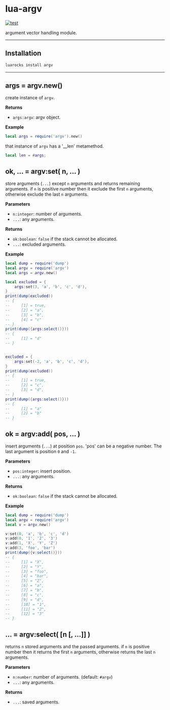 lua-argv
===

[![test](https://github.com/mah0x211/lua-argv/actions/workflows/test.yml/badge.svg)](https://github.com/mah0x211/lua-argv/actions/workflows/test.yml)

argument vector handling module.

***


## Installation

```sh
luarocks install argv
```

---

## args = argv.new()

create instance of `argv`.

**Returns**

- `args:argv`: argv object.

**Example**

```lua
local args = require('argv').new()
```

that instance of `argv` has a '__len' metamethod.

```lua
local len = #args;
```


## ok, ... = argv:set( n, ... )

store arguments (`...`) except `n` arguments and returns remaining arguments.
if `n` is positive number then it exclude the first `n` arguments, otherwise exclude the last `n` arguments.

**Parameters**

- `n:integer`: number of arguments.
- `...`: any arguments.

**Returns**

- `ok:boolean`: `false` if the stack cannot be allocated.
- `...`: excluded arguments.

**Example**

```lua
local dump = require('dump')
local argv = require('argv')
local args = argv.new()

local excluded = {
    args:set(3, 'a', 'b', 'c', 'd'),
}
print(dump(excluded))
-- {
--     [1] = true,
--     [2] = "a",
--     [3] = "b",
--     [4] = "c"
-- }
print(dump({args:select()}))
-- {
--     [1] = "d"
-- }


excluded = {
    args:set(-2, 'a', 'b', 'c', 'd'),
}
print(dump(excluded))
-- {
--     [1] = true,
--     [2] = "c",
--     [3] = "d",
-- }
print(dump({args:select()}))
-- {
--     [1] = "a"
--     [2] = "b"
-- }
```


## ok = argv:add( pos, ... )

insert arguments (`...`) at position `pos`. 'pos' can be a negative number. The last argument is position `0` and `-1`.

**Parameters**

- `pos:integer`: insert position.
- `...`: any arguments.

**Returns**

- `ok:boolean`: `false` if the stack cannot be allocated.

**Example**

```lua
local dump = require('dump')
local argv = require('argv')
local v = argv.new()

v:set(0, 'a', 'b', 'c', 'd')
v:add(0, '1', '2', '3')
v:add(1, 'X', 'Y', 'Z')
v:add(3, 'foo', 'bar')
print(dump({v:select()}))
-- {
--     [1] = "X",
--     [2] = "Y",
--     [3] = "foo",
--     [4] = "bar",
--     [5] = "Z",
--     [6] = "a",
--     [7] = "b",
--     [8] = "c",
--     [9] = "d",
--     [10] = "1",
--     [11] = "2",
--     [12] = "3"
-- }
```


## ... = argv:select( [n [, ...]] )

returns `n` stored arguments and the passed arguments.
if `n` is positive number then it returns the first `n` arguments, otherwise returns the last `n` arguments.

**Parameters**

- `n:number`: number of arguments. (default: `#argv`)
- `...`: any arguments.

**Returns**

- `...`: saved arguments.

